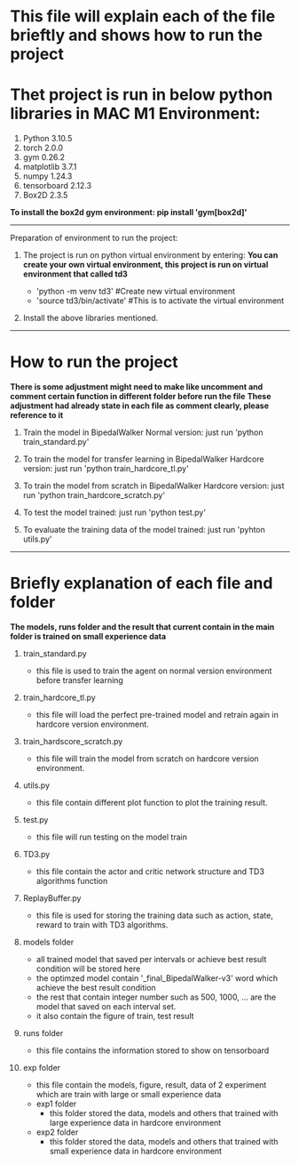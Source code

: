 # This file will explain each of the file brieftly and shows how to run the project

# Thet project is run in below python libraries in MAC M1 Environment:
1. Python 3.10.5
2. torch 2.0.0
3. gym 0.26.2
4. matplotlib 3.7.1
5. numpy 1.24.3
6. tensorboard 2.12.3
7. Box2D 2.3.5

**To install the box2d gym environment: pip install 'gym[box2d]'**

-----------------------------------------
Preparation of environment to run the project:
1. The project is run on python virtual environment by entering:
    **You can create your own virtual environment, this project is run on virtual environment that called td3**
    - 'python -m venv td3' #Create new virtual environment
    - 'source td3/bin/activate' #This is to activate the virtual environment

2. Install the above libraries mentioned.

-----------------------------------------
# How to run the project
**There is some adjustment might need to make like uncomment and comment certain function in different folder before run the file**
**These adjustment had already state in each file as comment clearly, please reference to it**

1. Train the model in BipedalWalker Normal version: just run 'python train_standard.py'

2. To train the model for transfer learning in BipedalWalker Hardcore version: just run 'python train_hardcore_tl.py'

3. To train the model from scratch in BipedalWalker Hardcore version: just run 'python train_hardcore_scratch.py'

4. To test the model trained: just run 'python test.py'

5. To evaluate the training data of the model trained: just run 'pyhton utils.py'

-----------------------------------------
# Briefly explanation of each file and folder
**The models, runs folder and the result that current contain in the main folder is trained on small experience data**

1. train_standard.py
    - this file is used to train the agent on normal version environment before transfer learning

2. train_hardcore_tl.py
    - this file will load the perfect pre-trained model and retrain again in hardcore version environment.

3. train_hardscore_scratch.py
    - this file will train the model from scratch on hardcore version environment.

4. utils.py
    - this file contain different plot function to plot the training result.

5. test.py
    - this file will run testing on the model train

6. TD3.py
    - this file contain the actor and critic network structure and TD3 algorithms function

7. ReplayBuffer.py
    - this file is used for storing the training data such as action, state, reward to train with TD3 algorithms.

8. models folder
    - all trained model that saved per intervals or achieve best result condition will be stored here
    - the optimzed model contain '_final_BipedalWalker-v3' word which achieve the best result condition
    - the rest that contain integer number such as 500, 1000, ... are the model that saved on each interval set.
    - it also contain the figure of train, test result

9. runs folder
    - this file contains the information stored to show on tensorboard

10. exp folder
    - this file contain the models, figure, result, data of 2 experiment which are train with large or small experience data
    - exp1 folder
        - this folder stored the data, models and others that trained with large experience data in hardcore environment
    - exp2 folder
        - this folder stored the data, models and others that trained with small experience data in hardcore environment

